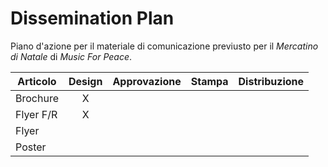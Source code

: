 # Dissemination Plan

Piano d'azione per il materiale di comunicazione previusto per il _Mercatino di Natale_ di _Music For Peace_.

| Articolo  | Design   | Approvazione  | Stampa  | Distribuzione |
| ---       | :---:    | :---:         | :---:   | :---:         |
| Brochure  | X        |               |         |               | 
| Flyer F/R | X        |               |         |               |
| Flyer     |          |               |         |               |
| Poster    |          |               |         |               |
